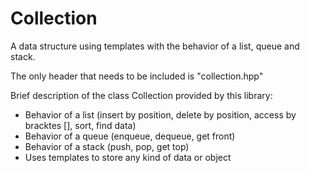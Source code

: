 # Collection
A data structure using templates with the behavior of a list, queue and stack.

The only header that needs to be included is "collection.hpp"

Brief description of the class Collection provided by this library:
  - Behavior of a list (insert by position, delete by position, access by bracktes [], sort, find data)
  - Behavior of a queue (enqueue, dequeue, get front)
  - Behavior of a stack (push, pop, get top)
  - Uses templates to store any kind of data or object
